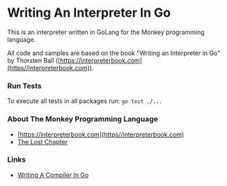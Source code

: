 # Writing An Interpreter In Go
This is an interpreter written in GoLang for the Monkey programming language. 

All code and samples are based on the book "Writing an Interpreter in Go" by Thorsten Ball ([https://interpreterbook.com](https//interpreterbook.com)).

### Run Tests
To execute all tests in all packages run: `go test ./...`

### About The Monkey Programming Language
* [https://interpreterbook.com](https//interpreterbook.com)
* [The Lost Chapter](https//interpreterbook.com/lost)

### Links
* [Writing A Compiler In Go](https://compilerbook.com)